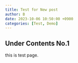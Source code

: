 ```yaml
---
title: Test for New post
author: B
date: 2023-10-06 10:50:00 +0900
categories: [Test, Demo]
---
```


## Under Contents No.1

this is test page.